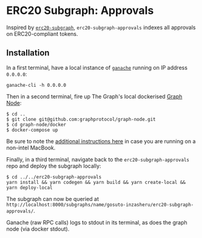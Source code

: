 # ERC20 Subgraph: Approvals

Inspired by [`erc20-subgraph`](https://thegraph.com/explorer/subgraph/georgeroman/erc20-subgraph), `erc20-subgraph-approvals` indexes all approvals on ERC20-compliant tokens.

## Installation
In a first terminal, have a local instance of [`ganache`](https://trufflesuite.com/ganache/) running on IP address `0.0.0.0`:
```
ganache-cli -h 0.0.0.0
```

Then in a second terminal, fire up The Graph's local dockerised [Graph Node](https://github.com/graphprotocol/graph-node):
```
$ cd ..
$ git clone git@github.com:graphprotocol/graph-node.git
$ cd graph-node/docker
$ docker-compose up
```

Be sure to note the [additional instructions here](https://github.com/graphprotocol/graph-node/tree/master/docker) in case you are running on a non-intel MacBook.

Finally, in a third terminal, navigate back to the `erc20-subgraph-approvals` repo and deploy the subgraph locally:
```
$ cd ../../erc20-subgraph-approvals
yarn install && yarn codegen && yarn build && yarn create-local && yarn deploy-local
```

The subgraph can now be queried at `http://localhost:8000/subgraphs/name/gosuto-inzasheru/erc20-subgraph-approvals/`.

Ganache (raw RPC calls) logs to stdout in its terminal, as does the graph node (via docker stdout).
